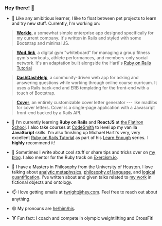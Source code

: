 ### Hey there! 👋

- 🔭 Like any amibitious learner, I like to float between pet projects to learn and try new stuff. Currently, I'm working on:
> [**Workle**](http://twwright.github.io/workle), a somewhat simple enterprise app designed specifically for my current company. It's written in Rails and styled with some Bootstrap and minimal JS.

>[**Wod.link**](http://twwright.github.io/wodlink), a digital gym "whiteboard" for managing a group fitness gym's workouts, athlete performances, and members-only social network. It's an adaptation built alongside the Hartl's  [Ruby on Rails Tutorial](https://www.railstutorial.org)

> [**DashDashHelp**](http://twwright.github.io/dashdashhelp), a community-driven web app for asking and answering questions while working through online course curricum. It uses a Rails back-end and ERB templating for the front-end with a touch of Bootstrap.

> [**Cover**](https://www.youtube.com/watch?v=KF38ucdMSmc), an entirely customizable cover letter generator --- like madlibs for cover letters. Cover is a single-page application with a Javascript front-end backed by a Rails API.

- 🌱 I’m currently learning **Ruby on Rails** and **ReactJS** at [the Flatiron School](www.flatironschool.com). I also take courses at [CodeSmith](http://codesmith.io) to level up my vanilla **JavaScript** skills. I'm also finishing up Michael Hartl's very, very excellent [Ruby on Rails Tutorial](https://www.railstutorial.org) as part of his [Learn Enough](https://www.learnenough.com) series. I **highly** recommend it!

- 📝 Sometimes I write about cool stuff or share tips and tricks over on [my blog](http://dev.to/twiddlewakka). I also mentor for the Ruby track on [Exercism.io](http://exercism.io).

- 💬 I have a Masters in Philosophy from the University of Houston. I love talking about [analytic metaphysics](https://plato.stanford.edu/entries/metaphysics/#ProMetNewMet), [philosophy of language](https://plato.stanford.edu/entries/meaning/), and [logical quantification](https://plato.stanford.edu/entries/logic-ontology/). I've written about and given talks related to [my work](https://independent.academia.edu/TWWright) in fictional objects and ontology.

- 📫 I love getting emails at [twright@hey.com](mailto:twright@hey.com). Feel free to reach out about anything.

- 😄 My pronouns are [he/him/his](https://pronoun.is/he).

- 🏋️ Fun fact: I coach and compete in olympic weightlifting and CrossFit!

<!--
**twwright/twwright** is a ✨ _special_ ✨ repository because its `README.md` (this file) appears on your GitHub profile.

Here are some ideas to get you started:

- 🔭 I’m currently working on ...
- 🌱 I’m currently learning ...
- 👯 I’m looking to collaborate on ...
- 🤔 I’m looking for help with ...
- 💬 Ask me about ...
- 📫 How to reach me: ...
- 😄 Pronouns: ...
- ⚡ Fun fact: ...
-->

